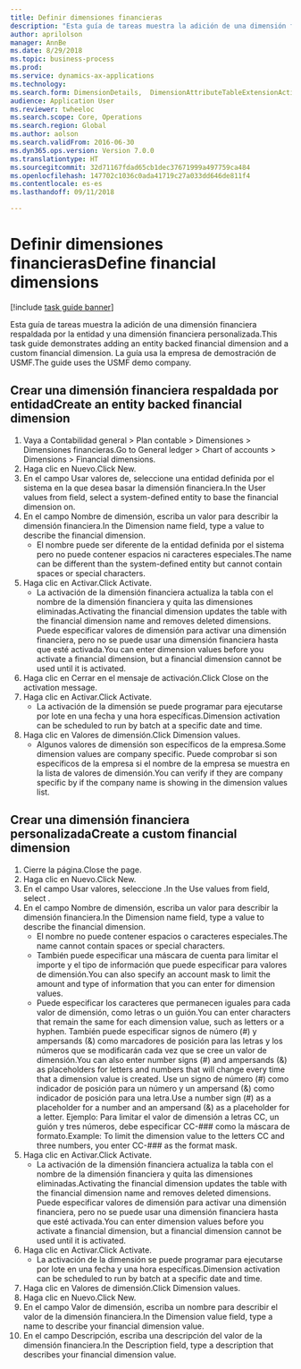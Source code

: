 ```yaml
--- 
title: Definir dimensiones financieras
description: "Esta guía de tareas muestra la adición de una dimensión financiera respaldada por la entidad y una dimensión financiera personalizada."
author: aprilolson
manager: AnnBe
ms.date: 8/29/2018
ms.topic: business-process
ms.prod: 
ms.service: dynamics-ax-applications
ms.technology: 
ms.search.form: DimensionDetails,  DimensionAttributeTableExtensionActivate, DimensionValueDetails
audience: Application User
ms.reviewer: twheeloc
ms.search.scope: Core, Operations
ms.search.region: Global
ms.author: aolson
ms.search.validFrom: 2016-06-30
ms.dyn365.ops.version: Version 7.0.0
ms.translationtype: HT
ms.sourcegitcommit: 32d71167fdad65cb1dec37671999a497759ca484
ms.openlocfilehash: 147702c1036c0ada41719c27a033dd646de811f4
ms.contentlocale: es-es
ms.lasthandoff: 09/11/2018

---
```

# <a name="define-financial-dimensions"></a><span data-ttu-id="20375-103">Definir dimensiones financieras</span><span class="sxs-lookup"><span data-stu-id="20375-103">Define financial dimensions</span></span>

[!include [task guide banner](../../includes/task-guide-banner.md)]

<span data-ttu-id="20375-104">Esta guía de tareas muestra la adición de una dimensión financiera respaldada por la entidad y una dimensión financiera personalizada.</span><span class="sxs-lookup"><span data-stu-id="20375-104">This task guide demonstrates adding an entity backed financial dimension and a custom financial dimension.</span></span>  <span data-ttu-id="20375-105">La guía usa la empresa de demostración de USMF.</span><span class="sxs-lookup"><span data-stu-id="20375-105">The guide uses the USMF demo company.</span></span>


## <a name="create-an-entity-backed-financial-dimension"></a><span data-ttu-id="20375-106">Crear una dimensión financiera respaldada por entidad</span><span class="sxs-lookup"><span data-stu-id="20375-106">Create an entity backed financial dimension</span></span>
1. <span data-ttu-id="20375-107">Vaya a Contabilidad general > Plan contable > Dimensiones > Dimensiones financieras.</span><span class="sxs-lookup"><span data-stu-id="20375-107">Go to General ledger > Chart of accounts > Dimensions > Financial dimensions.</span></span>
2. <span data-ttu-id="20375-108">Haga clic en Nuevo.</span><span class="sxs-lookup"><span data-stu-id="20375-108">Click New.</span></span>
3. <span data-ttu-id="20375-109">En el campo Usar valores de, seleccione una entidad definida por el sistema en la que desea basar la dimensión financiera.</span><span class="sxs-lookup"><span data-stu-id="20375-109">In the User values from field, select a system-defined entity to base the financial dimension on.</span></span> 
4. <span data-ttu-id="20375-110">En el campo Nombre de dimensión, escriba un valor para describir la dimensión financiera.</span><span class="sxs-lookup"><span data-stu-id="20375-110">In the Dimension name field, type a value to describe the financial dimension.</span></span>
    * <span data-ttu-id="20375-111">El nombre puede ser diferente de la entidad definida por el sistema pero no puede contener espacios ni caracteres especiales.</span><span class="sxs-lookup"><span data-stu-id="20375-111">The name can be different than the system-defined entity but cannot contain spaces or special characters.</span></span>  
5. <span data-ttu-id="20375-112">Haga clic en Activar.</span><span class="sxs-lookup"><span data-stu-id="20375-112">Click Activate.</span></span>
    * <span data-ttu-id="20375-113">La activación de la dimensión financiera actualiza la tabla con el nombre de la dimensión financiera y quita las dimensiones eliminadas.</span><span class="sxs-lookup"><span data-stu-id="20375-113">Activating the financial dimension updates the table with the financial dimension name and removes deleted dimensions.</span></span> <span data-ttu-id="20375-114">Puede especificar valores de dimensión para activar una dimensión financiera, pero no se puede usar una dimensión financiera hasta que esté activada.</span><span class="sxs-lookup"><span data-stu-id="20375-114">You can enter dimension values before you activate a financial dimension, but a financial dimension cannot be used until it is activated.</span></span>  
6. <span data-ttu-id="20375-115">Haga clic en Cerrar en el mensaje de activación.</span><span class="sxs-lookup"><span data-stu-id="20375-115">Click Close on the activation message.</span></span>
7. <span data-ttu-id="20375-116">Haga clic en Activar.</span><span class="sxs-lookup"><span data-stu-id="20375-116">Click Activate.</span></span>
    * <span data-ttu-id="20375-117">La activación de la dimensión se puede programar para ejecutarse por lote en una fecha y una hora específicas.</span><span class="sxs-lookup"><span data-stu-id="20375-117">Dimension activation can be scheduled to run by batch at a specific date and time.</span></span>  
8. <span data-ttu-id="20375-118">Haga clic en Valores de dimensión.</span><span class="sxs-lookup"><span data-stu-id="20375-118">Click Dimension values.</span></span>
    * <span data-ttu-id="20375-119">Algunos valores de dimensión son específicos de la empresa.</span><span class="sxs-lookup"><span data-stu-id="20375-119">Some dimension values are company specific.</span></span> <span data-ttu-id="20375-120">Puede comprobar si son específicos de la empresa si el nombre de la empresa se muestra en la lista de valores de dimensión.</span><span class="sxs-lookup"><span data-stu-id="20375-120">You can verify if they are company specific by if the company name is showing in the dimension values list.</span></span>  

## <a name="create-a-custom-financial-dimension"></a><span data-ttu-id="20375-121">Crear una dimensión financiera personalizada</span><span class="sxs-lookup"><span data-stu-id="20375-121">Create a custom financial dimension</span></span>
1. <span data-ttu-id="20375-122">Cierre la página.</span><span class="sxs-lookup"><span data-stu-id="20375-122">Close the page.</span></span>
2. <span data-ttu-id="20375-123">Haga clic en Nuevo.</span><span class="sxs-lookup"><span data-stu-id="20375-123">Click New.</span></span>
3. <span data-ttu-id="20375-124">En el campo Usar valores, seleccione <Custom dimension>.</span><span class="sxs-lookup"><span data-stu-id="20375-124">In the Use values from field, select <Custom dimension>.</span></span>
4. <span data-ttu-id="20375-125">En el campo Nombre de dimensión, escriba un valor para describir la dimensión financiera.</span><span class="sxs-lookup"><span data-stu-id="20375-125">In the Dimension name field, type a value to describe the financial dimension.</span></span>
    * <span data-ttu-id="20375-126">El nombre no puede contener espacios o caracteres especiales.</span><span class="sxs-lookup"><span data-stu-id="20375-126">The name cannot contain spaces or special characters.</span></span>  
    * <span data-ttu-id="20375-127">También puede especificar una máscara de cuenta para limitar el importe y el tipo de información que puede especificar para valores de dimensión.</span><span class="sxs-lookup"><span data-stu-id="20375-127">You can also specify an account mask to limit the amount and type of information that you can enter for dimension values.</span></span>   
    * <span data-ttu-id="20375-128">Puede especificar los caracteres que permanecen iguales para cada valor de dimensión, como letras o un guión.</span><span class="sxs-lookup"><span data-stu-id="20375-128">You can enter characters that remain the same for each dimension value, such as letters or a hyphen.</span></span> <span data-ttu-id="20375-129">También puede especificar signos de número (#) y ampersands (&) como marcadores de posición para las letras y los números que se modificarán cada vez que se cree un valor de dimensión.</span><span class="sxs-lookup"><span data-stu-id="20375-129">You can also enter number signs (#) and ampersands (&) as placeholders for letters and numbers that will change every time that a dimension value is created.</span></span> <span data-ttu-id="20375-130">Use un signo de número (#) como indicador de posición para un número y un ampersand (&) como indicador de posición para una letra.</span><span class="sxs-lookup"><span data-stu-id="20375-130">Use a number sign (#) as a placeholder for a number and an ampersand (&) as a placeholder for a letter.</span></span>  <span data-ttu-id="20375-131">Ejemplo: Para limitar el valor de dimensión a letras CC, un guión y tres números, debe especificar CC-### como la máscara de formato.</span><span class="sxs-lookup"><span data-stu-id="20375-131">Example: To limit the dimension value to the letters CC and three numbers, you enter CC-### as the format mask.</span></span>  
5. <span data-ttu-id="20375-132">Haga clic en Activar.</span><span class="sxs-lookup"><span data-stu-id="20375-132">Click Activate.</span></span>
    * <span data-ttu-id="20375-133">La activación de la dimensión financiera actualiza la tabla con el nombre de la dimensión financiera y quita las dimensiones eliminadas.</span><span class="sxs-lookup"><span data-stu-id="20375-133">Activating the financial dimension updates the table with the financial dimension name and removes deleted dimensions.</span></span> <span data-ttu-id="20375-134">Puede especificar valores de dimensión para activar una dimensión financiera, pero no se puede usar una dimensión financiera hasta que esté activada.</span><span class="sxs-lookup"><span data-stu-id="20375-134">You can enter dimension values before you activate a financial dimension, but a financial dimension cannot be used until it is activated.</span></span>  
6. <span data-ttu-id="20375-135">Haga clic en Activar.</span><span class="sxs-lookup"><span data-stu-id="20375-135">Click Activate.</span></span>
    * <span data-ttu-id="20375-136">La activación de la dimensión se puede programar para ejecutarse por lote en una fecha y una hora específicas.</span><span class="sxs-lookup"><span data-stu-id="20375-136">Dimension activation can be scheduled to run by batch at a specific date and time.</span></span>  
7. <span data-ttu-id="20375-137">Haga clic en Valores de dimensión.</span><span class="sxs-lookup"><span data-stu-id="20375-137">Click Dimension values.</span></span>
8. <span data-ttu-id="20375-138">Haga clic en Nuevo.</span><span class="sxs-lookup"><span data-stu-id="20375-138">Click New.</span></span>
9. <span data-ttu-id="20375-139">En el campo Valor de dimensión, escriba un nombre para describir el valor de la dimensión financiera.</span><span class="sxs-lookup"><span data-stu-id="20375-139">In the Dimension value field, type a name to describe your financial dimension value.</span></span>
10. <span data-ttu-id="20375-140">En el campo Descripción, escriba una descripción del valor de la dimensión financiera.</span><span class="sxs-lookup"><span data-stu-id="20375-140">In the Description field, type a description that describes your financial dimension value.</span></span>


